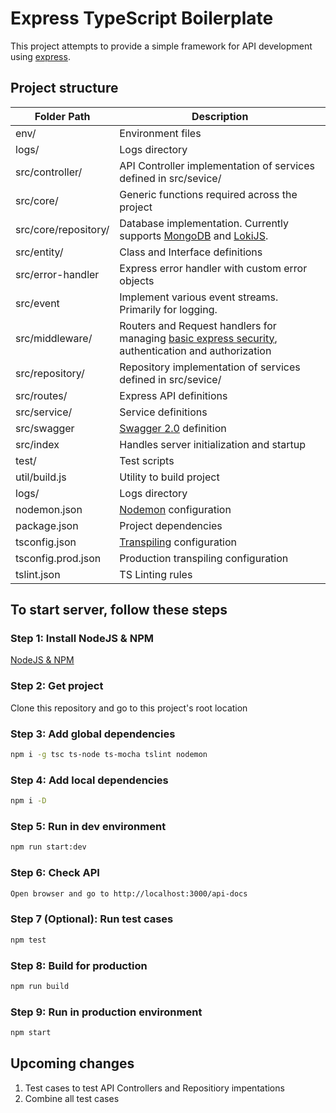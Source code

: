 # Express TypeScript Boilerplate

This project attempts to provide a simple framework for API development using [express](https://github.com/expressjs/express).

## Project structure
| Folder Path | Description |
| ------------- | ------------- |
| env/ | Environment files |
| logs/ | Logs directory |
| src/controller/ | API Controller implementation of services defined in src/sevice/ |
| src/core/ | Generic functions required across the project |
| src/core/repository/ | Database implementation. Currently supports [MongoDB](https://www.mongodb.com/) and [LokiJS](https://github.com/techfort/LokiJS). |
| src/entity/ | Class and Interface definitions |
| src/error-handler | Express error handler with custom error objects |
| src/event | Implement various event streams. Primarily for logging. |
| src/middleware/ | Routers and Request handlers for managing [basic express security](https://expressjs.com/en/advanced/best-practice-security.html), authentication and authorization |
| src/repository/ | Repository implementation of services defined in src/sevice/ |
| src/routes/ | Express API definitions |
| src/service/ | Service definitions |
| src/swagger | [Swagger 2.0](https://swagger.io/docs/specification/2-0/basic-structure/) definition |
| src/index | Handles server initialization and startup |
| test/ | Test scripts |
| util/build.js | Utility to build project |
| logs/ | Logs directory  |
| nodemon.json | [Nodemon](https://github.com/remy/nodemon) configuration |
| package.json | Project dependencies |
| tsconfig.json | [Transpiling](https://www.typescriptlang.org/docs/handbook/tsconfig-json.html) configuration |
| tsconfig.prod.json | Production transpiling configuration |
| tslint.json  | TS Linting rules |


## To start server, follow these steps

### Step 1: Install NodeJS & NPM

[NodeJS & NPM](https://nodejs.org/en/download/)

### Step 2: Get project
Clone this repository and go to this project's root location


### Step 3: Add global dependencies

```bash
npm i -g tsc ts-node ts-mocha tslint nodemon
```

### Step 4: Add local dependencies

```bash
npm i -D
```

### Step 5: Run in dev environment

```bash
npm run start:dev
```

### Step 6: Check API

```bash
Open browser and go to http://localhost:3000/api-docs
```

### Step 7 (Optional): Run test cases

```bash
npm test
```

### Step 8: Build for production

```bash
npm run build
```

### Step 9: Run in production environment

```bash
npm start
```
## Upcoming changes
1. Test cases to test API Controllers and Repositiory impentations
2. Combine all test cases